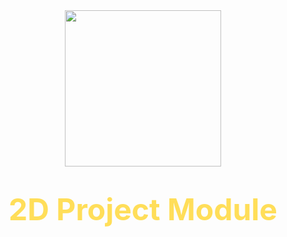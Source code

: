 <div align="center">
   <img src="https://user-images.githubusercontent.com/74130881/128533807-a1229169-eae5-4062-9c70-154c2d18330d.png" width=250px>
   <h1><font size=7 color="#ffde59">2D Project Module</font></h1>
</div>
